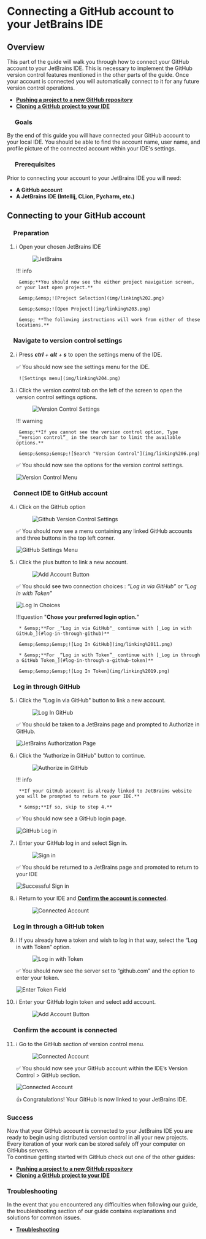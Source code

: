 # Connecting a GitHub account to your JetBrains IDE

## Overview

This part of the guide will walk you through how to connect your GitHub account to your JetBrains IDE.
This is necessary to implement the GitHub version control features mentioned in the other parts of the guide. Once your account is connected you will automatically connect to it for any future version control operations.  

* [**Pushing a project to a new GitHub repository**](Pushing-a-project-to-GitHub.md)
* [**Cloning a GitHub project to your IDE**](Connecting-to-GitHub.md)

### &emsp; Goals

By the end of this guide you will have connected your GitHub account to your local IDE. You should be able to find the account name, user name, and profile picture of the connected account within your IDE's settings.

### &emsp; Prerequisites

Prior to connecting your account to your JetBrains IDE you will need:  

* **A GitHub account**
* **A JetBrains IDE (Intellij, CLion, Pycharm, etc.)**

## Connecting to your GitHub account

### &emsp;Preparation

1. ℹ️ Open your chosen JetBrains IDE

    &emsp;&emsp;&emsp;![JetBrains](img/linking%201.png)

    !!! info

        &emsp;**You should now see the either project navigation screen, or your last open project.**

        &emsp;&emsp;![Project Selection](img/linking%202.png)

        &emsp;&emsp;![Open Project](img/linking%203.png)

        &emsp; **The following instructions will work from either of these locations.**

### &emsp;Navigate to version control settings

2. ℹ️ Press _**ctrl** + **alt** + **s**_  to open the settings menu of the IDE.

    ✅ You should now see the settings menu for the IDE.

        ![Settings menu](img/linking%204.png)

3. ℹ️ Click the version control tab on the left of the screen to open the version control settings options.

    &emsp;&emsp;&emsp;![Version Control Settings](img/linking%205.png)

    !!! warning

        &emsp;**If you cannot see the version control option, Type _“version control”_ in the search bar to limit the available options.**

        &emsp;&emsp;&emsp;![Search "Version Control"](img/linking%206.png)

    ✅ You should now see the options for the version control settings.

    ![Version Control Menu](img/linking%207.png)

### &emsp;Connect IDE to GitHub account

4. ℹ️ Click on the GitHub option

    &emsp;&emsp;&emsp;![Github Version Control Settings](img/linking%208.png)

    ✅ You should now see a menu containing any linked GitHub accounts and three buttons in the top left corner.

    ![GitHub Settings Menu](img/linking%209.png)

5. ℹ️ Click the plus button to link a new account.

    &emsp;&emsp;&emsp;![Add Account Button](img/linking%2010.png)

    ✅ You should see two connection choices : _“Log in via GitHub”_ or _“Log in with Token”_

    ![Log In Choices](img/linking%2010.5.png)

    !!!question "**Chose your preferred login option.**"

        * &emsp;**For _"Log in via GitHub"_ continue with [_Log in with GitHub_](#log-in-through-github)**

        &emsp;&emsp;&emsp;![Log In GitHub](img/linking%2011.png)

        * &emsp;**For _“Log in with Token”_ continue with [_Log in through a GitHub Token_](#log-in-through-a-github-token)**

        &emsp;&emsp;&emsp;![Log In Token](img/linking%2019.png)

### &emsp;Log in through GitHub

5. ℹ️ Click the "Log in via GitHub" button to link a new account.

    &emsp;&emsp;&emsp;![Log In GitHub](img/linking%2011.png)

    ✅ You should be taken to a JetBrains page and prompted to Authorize in GitHub.

    ![JetBrains Authorization Page](img/linking%2012.png)

6. ℹ️ Click the “Authorize in GitHub” button to continue.

    &emsp;&emsp;&emsp;![Authorize in GitHub](img/linking%2013.png)

    !!! info

        **If your GitHub account is already linked to JetBrains website you will be prompted to return to your IDE.**

        * &emsp;**If so, skip to step 4.**

    ✅ You should now see a GitHub login page.

    ![GitHub Log in](img/linking%2014.png)

7. ℹ️ Enter your GitHub log in and select Sign in.

    &emsp;&emsp;&emsp;![Sign in](img/linking%2015.png)

    ✅ You should be returned to a JetBrains page and promoted to return to your IDE

    ![Successful Sign in](img/linking%2016.png)

8. ℹ️ Return to your IDE and [**Confirm the account is connected**](#confirm-the-account-is-connected).

    &emsp;&emsp;&emsp;![Connected Account](img/linking%2017.png)

### &emsp;Log in through a GitHub token

9. ℹ️ If you already have a token and wish to log in that way, select the “Log in with Token” option.

    &emsp;&emsp;&emsp;![Log in with Token](img/linking%2019.png)

    ✅ You should now see the server set to “github.com” and the option to enter your token.

    ![Enter Token Field](img/linking%2020.png)

10. ℹ️ Enter your GitHub login token and select add account.

    &emsp;&emsp;&emsp;![Add Account Button](img/linking%2021.png)

### &emsp;Confirm the account is connected

11. ℹ️ Go to the GitHub section of version control menu.

    &emsp;&emsp;&emsp;![Connected Account](img/linking%2017.png)

    ✅ You should now see your GitHub account within the IDE’s Version Control > GitHub section.

    ![Connected Account](img/linking%2018.png)

    👍 Congratulations! Your GitHub is now linked to your JetBrains IDE.

### Success

Now that your GitHub account is connected to your JetBrains IDE you are ready to begin using distributed version control in all your new projects. Every iteration of your work can be stored safely off your computer on GitHubs servers.  
To continue getting started with GitHub check out one of the other guides:

* [**Pushing a project to a new GitHub repository**](Pushing-a-project-to-GitHub.md)
* [**Cloning a GitHub project to your IDE**](Cloning-a-GitHub-project.md)

### Troubleshooting

In the event that you encountered any difficulties when following our guide, the troubleshooting section of our guide contains explanations and solutions for common issues.

* [**Troubleshooting**](TroubleShooting.md)
